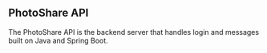 ## PhotoShare API
The PhotoShare API is the backend server that handles login and messages built on Java and Spring Boot.


